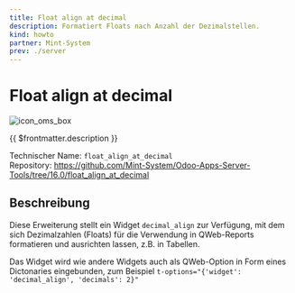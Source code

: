 ```yaml
---
title: Float align at decimal
description: Formatiert Floats nach Anzahl der Dezimalstellen.
kind: howto
partner: Mint-System
prev: ./server
---
```


# Float align at decimal

![icon_oms_box](../attachments/icons_odoo_mint_system.png)

{{ $frontmatter.description }}

Technischer Name: `float_align_at_decimal`\
Repository: <https://github.com/Mint-System/Odoo-Apps-Server-Tools/tree/16.0/float_align_at_decimal>

## Beschreibung

Diese Erweiterung stellt ein Widget `decimal_align` zur Verfügung, mit dem sich Dezimalzahlen (Floats) für die Verwendung in QWeb-Reports formatieren und ausrichten lassen, z.B. in Tabellen.

Das Widget wird wie andere Widgets auch als QWeb-Option in Form eines Dictonaries eingebunden, zum Beispiel `t-options="{'widget': 'decimal_align', 'decimals': 2}"`

